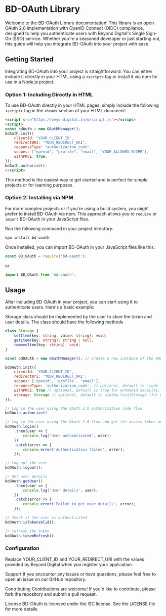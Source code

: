 # BD-OAuth Library

Welcome to the BD-OAuth Library documentation! This library is an open OAuth 2.0 implementation with OpenID Connect (OIDC) compliance, designed to help you authenticate users with Beyond Digital's Single Sign-On (SSO) service. Whether you're a seasoned developer or just starting out, this guide will help you integrate BD-OAuth into your project with ease.

## Getting Started

Integrating BD-OAuth into your project is straightforward. You can either include it directly in your HTML using a `<script>` tag or install it via npm for use in a Node.js project.

### Option 1: Including Directly in HTML

To use BD-OAuth directly in your HTML pages, simply include the following `<script>` tag in the `<head>` section of your HTML document:

```html
<script src="https://beyondigital.in/o/script.js"></script>
<script>
const bdAuth = new OAuthManager();
bdAuth.init({
    clientId: "YOUR_CLIENT_ID",
    redirectURI: "YOUR_REDIRECT_URI",
    responseType: "authorization_code",
    scopes: ["openid", "profile", "email", "YOUR_ALLOWED_SCOPE"],
    withPKCE: true,
});
bdAuth.authorize();
</script>
```

This method is the easiest way to get started and is perfect for simple projects or for learning purposes.


### Option 2: Installing via NPM

For more complex projects or if you're using a build system, you might prefer to install BD-OAuth via npm. This approach allows you to `require` or `import` BD-OAuth in your JavaScript files.

Run the following command in your project directory:

```bash
npm install bd-oauth
```

Once installed, you can import BD-OAuth in your JavaScript files like this:

```javascript
const BD_OAuth = require('bd-oauth');
```

or

```javascript
import BD_OAuth from 'bd-oauth';
```

## Usage

After including BD-OAuth in your project, you can start using it to authenticate users. Here's a basic example:

Storage class should be implemented by the user to store the token and user details. The class should have the following methods

```typescript
class Storage {
    setItem(key: string, value: string): void;
    getItem(key: string): string | null;
    removeItem(key: string): void;
}
```

```javascript
const bdOAuth = new OAuthManager(); // Create a new instance of the OAuthManager class (use OAuthManager for web and default export for node)

bdOAuth.init({
    clientId: 'YOUR_CLIENT_ID',
    redirectUri: 'YOUR_REDIRECT_URI',
    scopes: ['openid', 'profile', 'email'],
    responseType: 'authorization_code', // optional, default is 'code' ['authorization_code', 'code, 'token', 'id_token']
    withPKCE: true // optional, default is true for enhanced security,
    storage: Storage // optional, default is window.localStorage (for web) if not available will be required to pass
});

// Log in the user using the OAuth 2.0 authorization code flow
bdOAuth.authorize()

// Log in the user using the OAuth 2.0 flow and get the access token and user details
bdOAuth.login()
    .then(user => {
        console.log('User authenticated', user);
    })
    .catch(error => {
        console.error('Authentication failed', error);
    });

// Log out the user
bdOAuth.logout();

// Get user details
bdOAuth.getUser()
    .then(user => {
        console.log('User details', user);
    })
    .catch(error => {
        console.error('Failed to get user details', error);
    });

// Check if the user is authenticated
bdOAuth.isTokenValid();

// refresh the token
bdOAuth.tokenRefresh()
```

### Configuration

Replace YOUR_CLIENT_ID and YOUR_REDIRECT_URI with the values provided by Beyond Digital when you register your application.

Support
If you encounter any issues or have questions, please feel free to open an issue on our GitHub repository.

Contributing
Contributions are welcome! If you'd like to contribute, please fork the repository and submit a pull request.

License
BD-OAuth is licensed under the ISC license. See the LICENSE file for more details.
